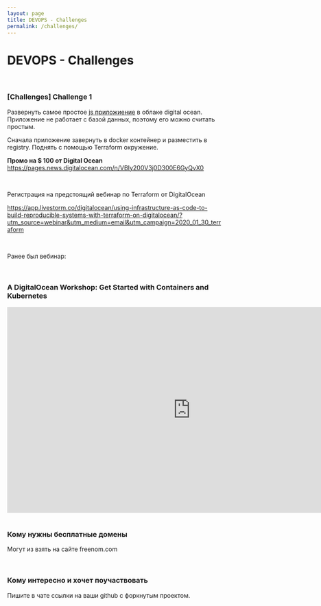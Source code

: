 ```yaml
---
layout: page
title: DEVOPS - Challenges
permalink: /challenges/
---
```


# DEVOPS - Challenges

<br/>

### [Challenges] Challenge 1

Развернуть самое простое <a href="https://github.com/marley-nodejs/React-hooks-writing-real-project">js приложиение</a> в облаке digital ocean. Приложение не работает с базой данных, поэтому его можно считать простым. 

Сначала приложение завернуть в docker контейнер и разместить в registry.
Поднять с помощью Terraform окружение.


**Промо на $ 100 от Digital Ocean**  
https://pages.news.digitalocean.com/n/VBIy200V3j0D300E6GyQvX0


<br/>

Регистрация на предстоящий вебинар по Terraform от DigitalOcean

https://app.livestorm.co/digitalocean/using-infrastructure-as-code-to-build-reproducible-systems-with-terraform-on-digitalocean/?utm_source=webinar&utm_medium=email&utm_campaign=2020_01_30_terraform


<br/>

Ранее был вебинар:

<br/>

### A DigitalOcean Workshop: Get Started with Containers and Kubernetes

<div align="center">
    <iframe width="853" height="480" src="https://www.youtube.com/embed/7WOgYfZgSf0" frameborder="0" allow="accelerometer; autoplay; encrypted-media; gyroscope; picture-in-picture" allowfullscreen></iframe>
</div>

<br/>

### Кому нужны бесплатные домены

Могут из взять на сайте freenom.com

<br/>

### Кому интересно и хочет поучаствовать

Пишите в чате ссылки на ваши github с форкнутым проектом.